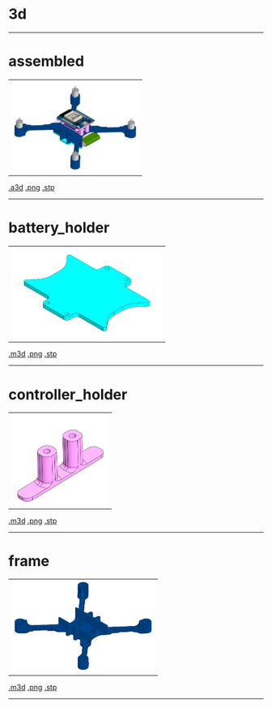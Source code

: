# 3d

---

# assembled

<table>
<tr valign="top">
<td><img src="assembled.png" height="180"></td>
</tr>
</table>

[.a3d](./"assembled.a3d") [.png](./"assembled.png") [.stp](./"assembled.stp")

---

# battery_holder

<table>
<tr valign="top">
<td><img src="battery_holder.png" height="180"></td>
</tr>
</table>

[.m3d](./"battery_holder.m3d") [.png](./"battery_holder.png") [.stp](./"battery_holder.stp")

---

# controller_holder

<table>
<tr valign="top">
<td><img src="controller_holder.png" height="180"></td>
</tr>
</table>

[.m3d](./"controller_holder.m3d") [.png](./"controller_holder.png") [.stp](./"controller_holder.stp")

---

# frame

<table>
<tr valign="top">
<td><img src="frame.png" height="180"></td>
</tr>
</table>

[.m3d](./"frame.m3d") [.png](./"frame.png") [.stp](./"frame.stp")

---


